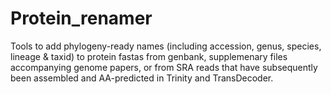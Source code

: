 # Protein_renamer
Tools to add phylogeny-ready names (including accession, genus, species, lineage &amp; taxid) to protein fastas from genbank, supplemenary files accompanying genome papers, or from SRA reads that have subsequently been assembled and AA-predicted in Trinity and TransDecoder.
